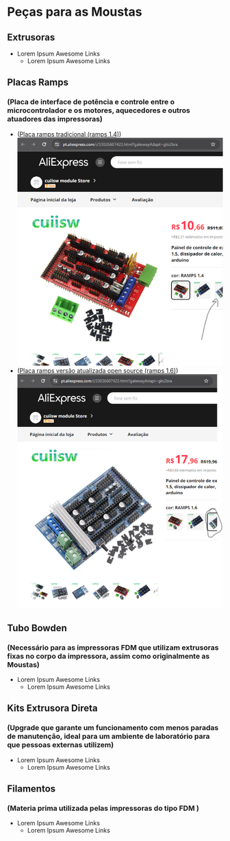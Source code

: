 # Peças para as Moustas

## Extrusoras
- Lorem Ipsum Awesome Links
  - Lorem Ipsum Awesome Links
## Placas Ramps
### (Placa de interface de potência e controle entre o microcontrolador e os motores, aquecedores e outros atuadores das impressoras)
- ([Placa ramps tradicional (ramps 1.4)](https://pt.aliexpress.com/i/33026607423.html?gatewayAdapt=glo2bra))
![First test on the car](static%2Framps_1.4.png)
- ([Placa ramps versão atualizada open source (ramps 1.6)](https://pt.aliexpress.com/i/33026607423.html?gatewayAdapt=glo2bra))
![First test on the car](static%2Framps_1.6.png)
## Tubo Bowden
### (Necessário para as impressoras FDM que utilizam extrusoras fixas no corpo da impressora, assim como originalmente as Moustas)
- Lorem Ipsum Awesome Links
  - Lorem Ipsum Awesome Links
## Kits Extrusora Direta 
### (Upgrade que garante um funcionamento com menos paradas de manutenção, ideal para um ambiente de laboratório para que pessoas externas utilizem)
- Lorem Ipsum Awesome Links
  - Lorem Ipsum Awesome Links
## Filamentos
### (Materia prima utilizada pelas impressoras do tipo FDM )
- Lorem Ipsum Awesome Links
  - Lorem Ipsum Awesome Links
